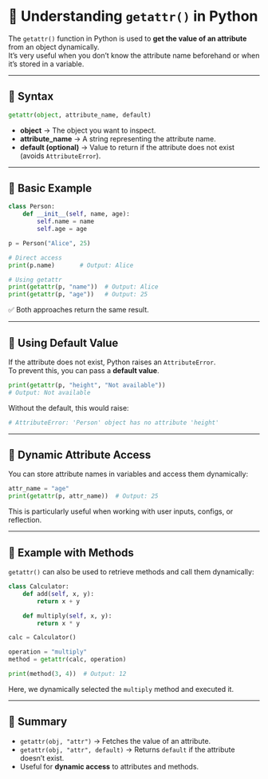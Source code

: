 # 📌 Understanding `getattr()` in Python

The `getattr()` function in Python is used to **get the value of an attribute** from an object dynamically.  
It’s very useful when you don’t know the attribute name beforehand or when it’s stored in a variable.

---

## 🔹 Syntax

```python
getattr(object, attribute_name, default)
```

- **object** → The object you want to inspect.  
- **attribute_name** → A string representing the attribute name.  
- **default (optional)** → Value to return if the attribute does not exist (avoids `AttributeError`).  

---

## 🔹 Basic Example

```python
class Person:
    def __init__(self, name, age):
        self.name = name
        self.age = age

p = Person("Alice", 25)

# Direct access
print(p.name)       # Output: Alice

# Using getattr
print(getattr(p, "name"))  # Output: Alice
print(getattr(p, "age"))   # Output: 25
```

✅ Both approaches return the same result.  

---

## 🔹 Using Default Value

If the attribute does not exist, Python raises an `AttributeError`.  
To prevent this, you can pass a **default value**.

```python
print(getattr(p, "height", "Not available"))
# Output: Not available
```

Without the default, this would raise:
```python
# AttributeError: 'Person' object has no attribute 'height'
```

---

## 🔹 Dynamic Attribute Access

You can store attribute names in variables and access them dynamically:

```python
attr_name = "age"
print(getattr(p, attr_name))  # Output: 25
```

This is particularly useful when working with user inputs, configs, or reflection.

---

## 🔹 Example with Methods

`getattr()` can also be used to retrieve methods and call them dynamically:

```python
class Calculator:
    def add(self, x, y):
        return x + y

    def multiply(self, x, y):
        return x * y

calc = Calculator()

operation = "multiply"
method = getattr(calc, operation)

print(method(3, 4))  # Output: 12
```

Here, we dynamically selected the `multiply` method and executed it.

---

## 🚀 Summary

- `getattr(obj, "attr")` → Fetches the value of an attribute.  
- `getattr(obj, "attr", default)` → Returns `default` if the attribute doesn’t exist.  
- Useful for **dynamic access** to attributes and methods.  


